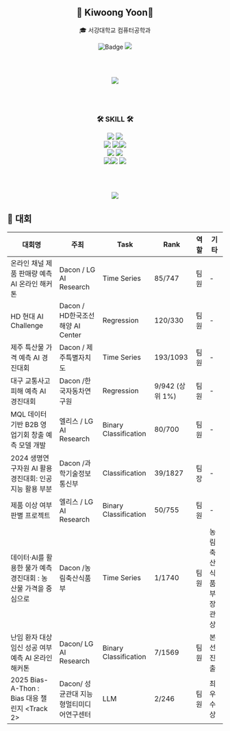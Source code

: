<div align="center">
  
  ## 👋 Kiwoong Yoon👋
  
  🎓 서강대학교 컴퓨터공학과  
  
  ![Badge](https://hitscounter.dev/api/hit?url=https%3A%2F%2Fgithub.com%2Fkiwoongyoon&label=&icon=github&color=%23198754&message=&style=flat&tz=UTC) <a href="https://kiwoong19.tistory.com"><img src="https://img.shields.io/badge/-TechBlog-20C997?style=flat-square&logo=Velog&logoColor=white&"/></a>
  
  <br><br>
  
  <img src="http://mazassumnida.wtf/api/v2/generate_badge?boj=vodhkdqufgml"/>
  
  <br><br>
  
  ### 🛠 SKILL 🛠
  <img src="https://img.shields.io/badge/-Python-007396?style=flat-square&logo=python&logoColor=white"> <img src="https://img.shields.io/badge/-PyTorch-6DB33F?style=flat-square&logo=PyTorch&logoColor=white"/><br>
  <img src="https://img.shields.io/badge/-Flask-000000?style=flat-square&logo=Flask"/> <img src="https://img.shields.io/badge/TensorFlow-FF6F00?style=flat-square&logo=TensorFlow&logoColor=white"/><img src="https://img.shields.io/badge/-FastAPI-000000?style=flat-square&logo=FastAPI"/><br>
  <img src="https://img.shields.io/badge/PHP-777BB4?style=flat-square&logo=PHP&logoColor=white"/> <img src="https://img.shields.io/badge/-React-61DAFB?style=flat-square&logo=React&logoColor=white"/><br>
  <img src="https://img.shields.io/badge/MySQL-4479A1?style=flat-square&logo=MySQL&logoColor=white"/><img src="https://img.shields.io/badge/Ubuntu-E95420?style=flat-square&logo=Ubuntu&logoColor=white"/> <img src="https://img.shields.io/badge/Docker-2496ED?style=flat-square&logo=Docker&logoColor=white"/> 
  
  <br><br>
  
  <img src="https://github-readme-stats.vercel.app/api/top-langs/?username=kiwoongyoon&layout=compact&hide=javascript,css,scss&theme=dracula&langs_count=8"/>
  
</div>

🏅 대회 
----------------------------------------------------------------------------------------------------------------------------------------------------------------------------------------
| 대회명                                         | 주최                             | Task                        | Rank      | 역할     | 기타           |
|----------------------------------------------|-----------------------------------------|------------------------------|--------------|--------|----------------|
| 온라인 채널 제품 판매량 예측 AI 온라인 해커톤    | Dacon / LG AI Research                 |  Time Series               | 85/747           | 팀원   | -              |
| HD 현대 AI Challenge                      | Dacon /  HD한국조선해양 AI Center              | Regression                | 120/330         | 팀원   | -              |
| 제주 특산물 가격 예측 AI 경진대회              | Dacon / 제주특별자치도                      | Time Series                    | 193/1093   | 팀원   | -              |
| 대구 교통사고 피해 예측 AI 경진대회   | Dacon  /한국자동차연구원        | Regression       | 9/942 (상위 1%)   | 팀원  | -    |
| MQL 데이터 기반 B2B 영업기회 창출 예측 모델 개발  | 엘리스  / LG AI Research             | Binary Classification       |80/700  | 팀원  | -    |
| 2024 생명연구자원 AI 활용 경진대회: 인공지능 활용 부분    | Dacon  /과학기술정보통신부   |  Classification | 39/1827      | 팀장   | -              |
| 제품 이상 여부 판별 프로젝트             |  엘리스  / LG AI Research   | Binary Classification | 50/755 | 팀원 | - |
| 데이터·AI를 활용한 물가 예측 경진대회 : 농산물 가격을 중심으로| Dacon /농림축산식품부| Time Series    | 1/1740    | 팀원   | 농림축산식품부장관상           |
|난임 환자 대상 임신 성공 여부 예측 AI 온라인 해커톤 | Dacon/ LG AI Research | Binary Classification | 7/1569  | 팀원 | 본선 진출 |
2025 Bias-A-Thon : Bias 대응 챌린지 <Track 2> | Dacon/ 성균관대 지능형멀티미디어연구센터 | LLM | 2/246 | 팀원 | 최우수상 | 
